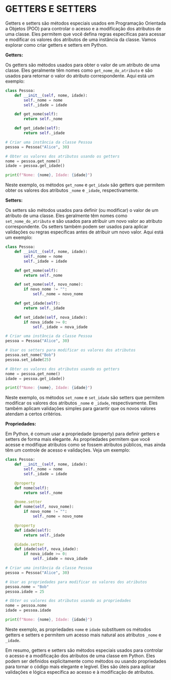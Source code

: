 # GETTERS E SETTERS
Getters e setters são métodos especiais usados em Programação Orientada a Objetos (POO) para controlar o acesso e a modificação dos atributos de uma classe. Eles permitem que você defina regras específicas para acessar e modificar os valores dos atributos de uma instância da classe. Vamos explorar como criar getters e setters em Python.

**Getters:**

Os getters são métodos usados para obter o valor de um atributo de uma classe. Eles geralmente têm nomes como `get_nome_do_atributo` e são usados para retornar o valor do atributo correspondente. Aqui está um exemplo:

```python
class Pessoa:
    def __init__(self, nome, idade):
        self._nome = nome
        self._idade = idade

    def get_nome(self):
        return self._nome

    def get_idade(self):
        return self._idade

# Criar uma instância da classe Pessoa
pessoa = Pessoa("Alice", 30)

# Obter os valores dos atributos usando os getters
nome = pessoa.get_nome()
idade = pessoa.get_idade()

print(f"Nome: {nome}, Idade: {idade}")
```

Neste exemplo, os métodos `get_nome` e `get_idade` são getters que permitem obter os valores dos atributos `_nome` e `_idade`, respectivamente.

**Setters:**

Os setters são métodos usados para definir (ou modificar) o valor de um atributo de uma classe. Eles geralmente têm nomes como `set_nome_do_atributo` e são usados para atribuir um novo valor ao atributo correspondente. Os setters também podem ser usados para aplicar validações ou regras específicas antes de atribuir um novo valor. Aqui está um exemplo:

```python
class Pessoa:
    def __init__(self, nome, idade):
        self._nome = nome
        self._idade = idade

    def get_nome(self):
        return self._nome

    def set_nome(self, novo_nome):
        if novo_nome != "":
            self._nome = novo_nome

    def get_idade(self):
        return self._idade

    def set_idade(self, nova_idade):
        if nova_idade >= 0:
            self._idade = nova_idade

# Criar uma instância da classe Pessoa
pessoa = Pessoa("Alice", 30)

# Usar os setters para modificar os valores dos atributos
pessoa.set_nome("Bob")
pessoa.set_idade(25)

# Obter os valores dos atributos usando os getters
nome = pessoa.get_nome()
idade = pessoa.get_idade()

print(f"Nome: {nome}, Idade: {idade}")
```

Neste exemplo, os métodos `set_nome` e `set_idade` são setters que permitem modificar os valores dos atributos `_nome` e `_idade`, respectivamente. Eles também aplicam validações simples para garantir que os novos valores atendam a certos critérios.

**Propriedades:**

Em Python, é comum usar a propriedade (property) para definir getters e setters de forma mais elegante. As propriedades permitem que você acesse e modifique atributos como se fossem atributos públicos, mas ainda têm um controle de acesso e validações. Veja um exemplo:

```python
class Pessoa:
    def __init__(self, nome, idade):
        self._nome = nome
        self._idade = idade

    @property
    def nome(self):
        return self._nome

    @nome.setter
    def nome(self, novo_nome):
        if novo_nome != "":
            self._nome = novo_nome

    @property
    def idade(self):
        return self._idade

    @idade.setter
    def idade(self, nova_idade):
        if nova_idade >= 0:
            self._idade = nova_idade

# Criar uma instância da classe Pessoa
pessoa = Pessoa("Alice", 30)

# Usar as propriedades para modificar os valores dos atributos
pessoa.nome = "Bob"
pessoa.idade = 25

# Obter os valores dos atributos usando as propriedades
nome = pessoa.nome
idade = pessoa.idade

print(f"Nome: {nome}, Idade: {idade}")
```

Neste exemplo, as propriedades `nome` e `idade` substituem os métodos getters e setters e permitem um acesso mais natural aos atributos `_nome` e `_idade`.

Em resumo, getters e setters são métodos especiais usados para controlar o acesso e a modificação dos atributos de uma classe em Python. Eles podem ser definidos explicitamente como métodos ou usando propriedades para tornar o código mais elegante e legível. Eles são úteis para aplicar validações e lógica específica ao acesso e à modificação de atributos.